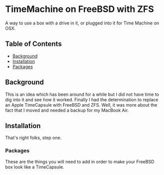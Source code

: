 # TimeMachine on FreeBSD with ZFS
A way to use a box with a drive in it, or plugged into it for Time Machine on OSX.

## Table of Contents

- [Background](#background)
- [Installation](#installation)
- [Packages](#packages)

## Background
This is an idea which has been around for a while but I did not have time to dig
into it and see how it worked. Finally I had the determination to replace an 
Apple TimeCapsule with FreeBSD and ZFS. Well, it was more about the fact that I
moved and needed a backup for my MacBook Air. 

## Installation
That's right folks, step one.

### Packages
These are the things you will need to add in order to make your FreeBSD box look
like a TimeCapsule.
